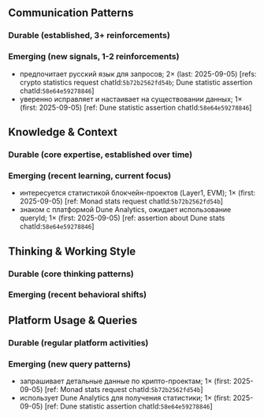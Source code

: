 ## Communication Patterns
### Durable (established, 3+ reinforcements)

### Emerging (new signals, 1-2 reinforcements)
- предпочитает русский язык для запросов; 2× (last: 2025-09-05) [refs: crypto statistics request chatId:`5b72b2562fd54b`; Dune statistic assertion chatId:`58e64e59278846`]
- уверенно исправляет и настаивает на существовании данных; 1× (first: 2025-09-05) [ref: Dune statistic assertion chatId:`58e64e59278846`]

## Knowledge & Context
### Durable (core expertise, established over time)

### Emerging (recent learning, current focus)
- интересуется статистикой блокчейн-проектов (Layer1, EVM); 1× (first: 2025-09-05) [ref: Monad stats request chatId:`5b72b2562fd54b`]
- знаком с платформой Dune Analytics, ожидает использование queryId; 1× (first: 2025-09-05) [ref: assertion about Dune stats chatId:`58e64e59278846`]

## Thinking & Working Style
### Durable (core thinking patterns)

### Emerging (recent behavioral shifts)

## Platform Usage & Queries
### Durable (regular platform activities)

### Emerging (new query patterns)
- запрашивает детальные данные по крипто-проектам; 1× (first: 2025-09-05) [ref: Monad stats request chatId:`5b72b2562fd54b`]
- использует Dune Analytics для получения статистики; 1× (first: 2025-09-05) [ref: Dune statistic assertion chatId:`58e64e59278846`]